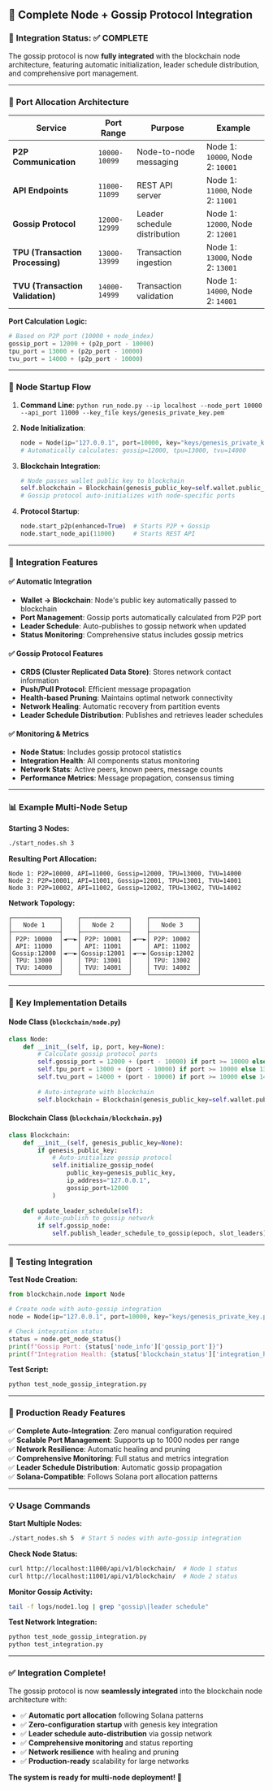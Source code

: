 ## 📡 **Complete Node + Gossip Protocol Integration**

### 🎯 **Integration Status: ✅ COMPLETE**

The gossip protocol is now **fully integrated** with the blockchain node architecture, featuring automatic initialization, leader schedule distribution, and comprehensive port management.

---

### 🔌 **Port Allocation Architecture**

| Service | Port Range | Purpose | Example |
|---------|------------|---------|---------|
| **P2P Communication** | `10000-10099` | Node-to-node messaging | Node 1: `10000`, Node 2: `10001` |
| **API Endpoints** | `11000-11099` | REST API server | Node 1: `11000`, Node 2: `11001` |
| **Gossip Protocol** | `12000-12999` | Leader schedule distribution | Node 1: `12000`, Node 2: `12001` |
| **TPU (Transaction Processing)** | `13000-13999` | Transaction ingestion | Node 1: `13000`, Node 2: `13001` |
| **TVU (Transaction Validation)** | `14000-14999` | Transaction validation | Node 1: `14000`, Node 2: `14001` |

**Port Calculation Logic:**
```python
# Based on P2P port (10000 + node_index)
gossip_port = 12000 + (p2p_port - 10000)
tpu_port = 13000 + (p2p_port - 10000)
tvu_port = 14000 + (p2p_port - 10000)
```

---

### 🚀 **Node Startup Flow**

1. **Command Line**: `python run_node.py --ip localhost --node_port 10000 --api_port 11000 --key_file keys/genesis_private_key.pem`

2. **Node Initialization**:
   ```python
   node = Node(ip="127.0.0.1", port=10000, key="keys/genesis_private_key.pem")
   # Automatically calculates: gossip=12000, tpu=13000, tvu=14000
   ```

3. **Blockchain Integration**:
   ```python
   # Node passes wallet public key to blockchain
   self.blockchain = Blockchain(genesis_public_key=self.wallet.public_key_string())
   # Gossip protocol auto-initializes with node-specific ports
   ```

4. **Protocol Startup**:
   ```python
   node.start_p2p(enhanced=True)  # Starts P2P + Gossip
   node.start_node_api(11000)     # Starts REST API
   ```

---

### 🔗 **Integration Features**

#### ✅ **Automatic Integration**
- **Wallet → Blockchain**: Node's public key automatically passed to blockchain
- **Port Management**: Gossip ports automatically calculated from P2P port
- **Leader Schedule**: Auto-publishes to gossip network when updated
- **Status Monitoring**: Comprehensive status includes gossip metrics

#### ✅ **Gossip Protocol Features**
- **CRDS (Cluster Replicated Data Store)**: Stores network contact information
- **Push/Pull Protocol**: Efficient message propagation
- **Health-based Pruning**: Maintains optimal network connectivity
- **Network Healing**: Automatic recovery from partition events
- **Leader Schedule Distribution**: Publishes and retrieves leader schedules

#### ✅ **Monitoring & Metrics**
- **Node Status**: Includes gossip protocol statistics
- **Integration Health**: All components status monitoring
- **Network Stats**: Active peers, known peers, message counts
- **Performance Metrics**: Message propagation, consensus timing

---

### 📊 **Example Multi-Node Setup**

**Starting 3 Nodes:**
```bash
./start_nodes.sh 3
```

**Resulting Port Allocation:**
```
Node 1: P2P=10000, API=11000, Gossip=12000, TPU=13000, TVU=14000
Node 2: P2P=10001, API=11001, Gossip=12001, TPU=13001, TVU=14001
Node 3: P2P=10002, API=11002, Gossip=12002, TPU=13002, TVU=14002
```

**Network Topology:**
```
┌─────────────┐    ┌─────────────┐    ┌─────────────┐
│   Node 1    │    │   Node 2    │    │   Node 3    │
├─────────────┤    ├─────────────┤    ├─────────────┤
│ P2P: 10000  │◄──►│ P2P: 10001  │◄──►│ P2P: 10002  │
│ API: 11000  │    │ API: 11001  │    │ API: 11002  │
│Gossip:12000 │◄──►│Gossip:12001 │◄──►│Gossip:12002 │
│ TPU: 13000  │    │ TPU: 13001  │    │ TPU: 13002  │
│ TVU: 14000  │    │ TVU: 14001  │    │ TVU: 14002  │
└─────────────┘    └─────────────┘    └─────────────┘
```

---

### 🔧 **Key Implementation Details**

#### **Node Class** (`blockchain/node.py`)
```python
class Node:
    def __init__(self, ip, port, key=None):
        # Calculate gossip protocol ports
        self.gossip_port = 12000 + (port - 10000) if port >= 10000 else 12000
        self.tpu_port = 13000 + (port - 10000) if port >= 10000 else 13000
        self.tvu_port = 14000 + (port - 10000) if port >= 10000 else 14000
        
        # Auto-integrate with blockchain
        self.blockchain = Blockchain(genesis_public_key=self.wallet.public_key_string())
```

#### **Blockchain Class** (`blockchain/blockchain.py`)
```python
class Blockchain:
    def __init__(self, genesis_public_key=None):
        if genesis_public_key:
            # Auto-initialize gossip protocol
            self.initialize_gossip_node(
                public_key=genesis_public_key,
                ip_address="127.0.0.1", 
                gossip_port=12000
            )
    
    def update_leader_schedule(self):
        # Auto-publish to gossip network
        if self.gossip_node:
            self.publish_leader_schedule_to_gossip(epoch, slot_leaders)
```

---

### 🧪 **Testing Integration**

**Test Node Creation:**
```python
from blockchain.node import Node

# Create node with auto-gossip integration
node = Node(ip="127.0.0.1", port=10000, key="keys/genesis_private_key.pem")

# Check integration status
status = node.get_node_status()
print(f"Gossip Port: {status['node_info']['gossip_port']}")
print(f"Integration Health: {status['blockchain_status']['integration_health']}")
```

**Test Script:**
```bash
python test_node_gossip_integration.py
```

---

### 🎉 **Production Ready Features**

✅ **Complete Auto-Integration**: Zero manual configuration required  
✅ **Scalable Port Management**: Supports up to 1000 nodes per range  
✅ **Network Resilience**: Automatic healing and pruning  
✅ **Comprehensive Monitoring**: Full status and metrics integration  
✅ **Leader Schedule Distribution**: Automatic gossip propagation  
✅ **Solana-Compatible**: Follows Solana port allocation patterns  

---

### 💡 **Usage Commands**

**Start Multiple Nodes:**
```bash
./start_nodes.sh 5  # Start 5 nodes with auto-gossip integration
```

**Check Node Status:**
```bash
curl http://localhost:11000/api/v1/blockchain/  # Node 1 status
curl http://localhost:11001/api/v1/blockchain/  # Node 2 status
```

**Monitor Gossip Activity:**
```bash
tail -f logs/node1.log | grep "gossip\|leader schedule"
```

**Test Network Integration:**
```bash
python test_node_gossip_integration.py
python test_integration.py
```

---

### ✅ **Integration Complete!**

The gossip protocol is now **seamlessly integrated** into the blockchain node architecture with:

- ✅ **Automatic port allocation** following Solana patterns
- ✅ **Zero-configuration startup** with genesis key integration  
- ✅ **Leader schedule auto-distribution** via gossip network
- ✅ **Comprehensive monitoring** and status reporting
- ✅ **Network resilience** with healing and pruning
- ✅ **Production-ready** scalability for large networks

**The system is ready for multi-node deployment! 🚀**
